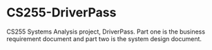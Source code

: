 # CS255-DriverPass
CS255 Systems Analysis project, DriverPass. Part one is the business requirement document and part two is the system design document.
